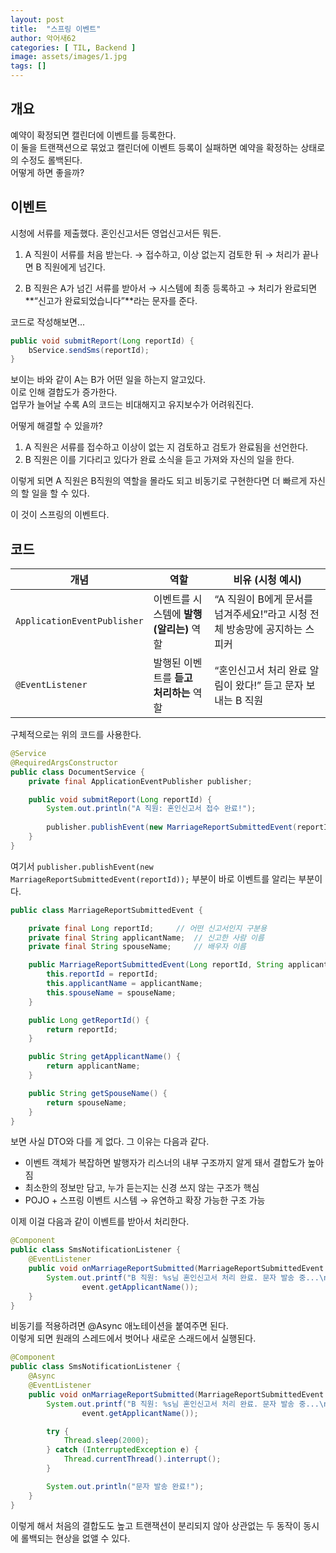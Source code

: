 ```yaml
---
layout: post
title:  "스프링 이벤트"
author: 악어새62
categories: [ TIL, Backend ]
image: assets/images/1.jpg
tags: []
---
```

## 개요

예약이 확정되면 캘린더에 이벤트를 등록한다.  
이 둘을 트랜잭션으로 묶었고 캘린더에 이벤트 등록이 실패하면 예약을 확정하는 상태로의 수정도 롤백된다.  
어떻게 하면 좋을까?

## 이벤트

시청에 서류를 제출했다. 혼인신고서든 영업신고서든 뭐든.  

1. A 직원이 서류를 처음 받는다.
→ 접수하고, 이상 없는지 검토한 뒤
→ 처리가 끝나면 B 직원에게 넘긴다.

2. B 직원은 A가 넘긴 서류를 받아서
→ 시스템에 최종 등록하고
→ 처리가 완료되면 **“신고가 완료되었습니다”**라는 문자를 준다.

코드로 작성해보면...
```java
public void submitReport(Long reportId) {
    bService.sendSms(reportId); 
}
```
보이는 바와 같이 A는 B가 어떤 일을 하는지 알고있다.  
이로 인해 결합도가 증가한다.  
업무가 늘어날 수록 A의 코드는 비대해지고 유지보수가 어려워진다.

어떻게 해결할 수 있을까?

1. A 직원은 서류를 접수하고 이상이 없는 지 검토하고 검토가 완료됨을 선언한다.  
2. B 직원은 이를 기다리고 있다가 완료 소식을 듣고 가져와 자신의 일을 한다.

이렇게 되면 A 직원은 B직원의 역할을 몰라도 되고 비동기로 구현한다면 더 빠르게 자신의 할 일을 할 수 있다.  

이 것이 스프링의 이벤트다.

## 코드

| 개념                          | 역할                       | 비유 (시청 예시)                                   |
| --------------------------- | ------------------------ | -------------------------------------------- |
| `ApplicationEventPublisher` | 이벤트를 시스템에 **발행(알리는)** 역할 | “A 직원이 B에게 문서를 넘겨주세요!”라고 시청 전체 방송망에 공지하는 스피커 |
| `@EventListener`            | 발행된 이벤트를 **듣고 처리하는** 역할  | “혼인신고서 처리 완료 알림이 왔다!” 듣고 문자 보내는 B 직원         |

구체적으로는 위의 코드를 사용한다.
```java
@Service
@RequiredArgsConstructor
public class DocumentService {
    private final ApplicationEventPublisher publisher;

    public void submitReport(Long reportId) {
        System.out.println("A 직원: 혼인신고서 접수 완료!");
        
        publisher.publishEvent(new MarriageReportSubmittedEvent(reportId));
    }
}
```
여기서 `publisher.publishEvent(new MarriageReportSubmittedEvent(reportId));` 부분이 바로 이벤트를 알리는 부분이다.

```java
public class MarriageReportSubmittedEvent {

    private final Long reportId;     // 어떤 신고서인지 구분용
    private final String applicantName;  // 신고한 사람 이름
    private final String spouseName;     // 배우자 이름

    public MarriageReportSubmittedEvent(Long reportId, String applicantName, String spouseName) {
        this.reportId = reportId;
        this.applicantName = applicantName;
        this.spouseName = spouseName;
    }

    public Long getReportId() {
        return reportId;
    }

    public String getApplicantName() {
        return applicantName;
    }

    public String getSpouseName() {
        return spouseName;
    }
}
```
보면 사실 DTO와 다를 게 없다. 그 이유는 다음과 같다.

* 이벤트 객체가 복잡하면 발행자가 리스너의 내부 구조까지 알게 돼서 결합도가 높아짐
* 최소한의 정보만 담고, 누가 듣는지는 신경 쓰지 않는 구조가 핵심
* POJO + 스프링 이벤트 시스템 → 유연하고 확장 가능한 구조 가능

이제 이걸 다음과 같이 이벤트를 받아서 처리한다.
```java
@Component
public class SmsNotificationListener {
    @EventListener
    public void onMarriageReportSubmitted(MarriageReportSubmittedEvent event) {
        System.out.printf("B 직원: %s님 혼인신고서 처리 완료. 문자 발송 중...\n",
                event.getApplicantName());
    }
}
```

비동기를 적용하려면 @Async 애노테이션을 붙여주면 된다.  
이렇게 되면 원래의 스레드에서 벗어나 새로운 스래드에서 실행된다.
```java
@Component
public class SmsNotificationListener {
    @Async
    @EventListener
    public void onMarriageReportSubmitted(MarriageReportSubmittedEvent event) {
        System.out.printf("B 직원: %s님 혼인신고서 처리 완료. 문자 발송 중...\n",
                event.getApplicantName());

        try {
            Thread.sleep(2000);
        } catch (InterruptedException e) {
            Thread.currentThread().interrupt();
        }

        System.out.println("문자 발송 완료!");
    }
}
```
이렇게 해서 처음의 결합도도 높고 트랜잭션이 분리되지 않아 상관없는 두 동작이 동시에 롤백되는 현상을 없앨 수 있다.
